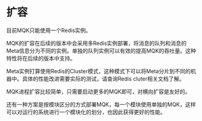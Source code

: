 扩容
=====

目前MQK只能使用一个Redis实例。

MQK的扩容在后续的版本中会采用多Redis实例部署，将消息的队列和消息的Meta信息分为不同的实例。单独的队列实例可以有效的提高MQK的吞吐量。这种特性将在后续的版本中支持。

Meta实例打算使用Redis的Cluster模式，这种模式下可以将Meta分片到不同的机器中。具体的性能改进需要实际的测试，请查询Redis cluter相关文档了解。

MQK进程扩容比较简单，只需要启动更多的MQK即可，对横向扩容是友好的。

还有一种方案是按模块区分的方式部署MQK，每一个模块使用单独的MQK，这样可以对运行的系统进行一个模块化的划分，也因此获得更好的性能。